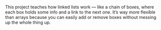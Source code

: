 This project teaches how linked lists work — like a chain of boxes, where each box holds some info and a link to the next one. It’s way more flexible than arrays because you can easily add or remove boxes without messing up the whole thing up.
